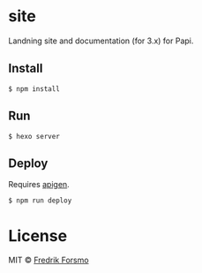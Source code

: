 site
====

Landning site and documentation (for 3.x) for Papi.

## Install

```
$ npm install
```

## Run

```
$ hexo server
```

## Deploy

Requires [apigen](http://www.apigen.org/).

```
$ npm run deploy
```

# License

MIT © [Fredrik Forsmo](https://github.com/frozzare)
